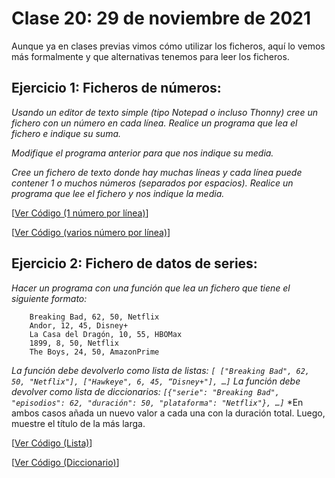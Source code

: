 # Clase 20: 29 de noviembre de 2021

Aunque ya en clases previas vimos cómo utilizar los ficheros, aquí lo vemos más formalmente y que alternativas tenemos para leer los ficheros.

## Ejercicio 1: Ficheros de números:
*Usando un editor de texto simple (tipo Notepad o incluso Thonny) cree un fichero con un número en cada línea. Realice un programa que lea el fichero e indique su suma.*

*Modifique el programa anterior para que nos indique su media.*

*Cree un fichero de texto donde hay muchas líneas y cada línea puede contener 1 o muchos números (separados por espacios). Realice un programa que lee el fichero y nos indique la media.*

[[Ver Código (1 número por línea)](t8e1.números1.py)]

[[Ver Código (varios número por línea)](t8e2.números2.py)]

## Ejercicio 2: Fichero de datos de series:

*Hacer un programa con una función que lea un fichero que tiene el siguiente formato:*
```
	Breaking Bad, 62, 50, Netflix
	Andor, 12, 45, Disney+
	La Casa del Dragón, 10, 55, HBOMax
	1899, 8, 50, Netflix
	The Boys, 24, 50, AmazonPrime
```
*La función debe devolverlo como lista de listas: `[ ["Breaking Bad", 62, 50, "Netflix"], ["Hawkeye", 6, 45, “Disney+"], …]`*
*La función debe devolver como lista de diccionarios: `[{"serie": "Breaking Bad", "episodios": 62, "duración": 50, "plataforma": "Netflix"}, …]`*
*En ambos casos añada un nuevo valor a cada una con la duración total. Luego, muestre el título de la más larga.

[[Ver Código (Lista)](t8e3.series_listas.py)]

[[Ver Código (Diccionario)](t8e4.series_dict.py)]
